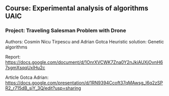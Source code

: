 ## Course: Experimental analysis of algorithms UAIC
### Project: Traveling Salesman Problem with Drone
Authors: Cosmin Nicu Tirpescu and Adrian Gotca
Heuristic solution: Genetic algorithms

Report: https://docs.google.com/document/d/1OnrXVCWK7Zna0Y2nJkiAUXjOvnH67sgmXsqqUxlHu2c

Article Gotca Adrian: https://docs.google.com/presentation/d/1RN9394Ccoft37qMAwsg_l6q2zSPR2_r715dB_siY_3Q/edit?usp=sharing
